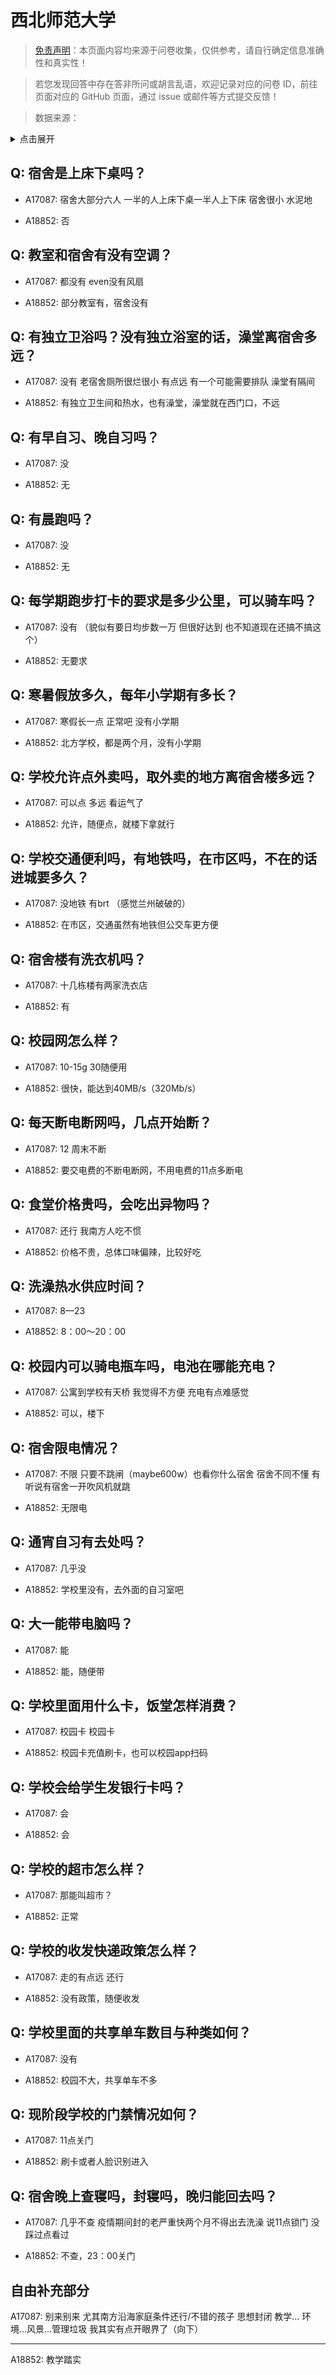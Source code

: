 # 西北师范大学

> [免责声明](https://colleges.chat/#_3)：本页面内容均来源于问卷收集，仅供参考，请自行确定信息准确性和真实性！

> 若您发现回答中存在答非所问或胡言乱语，欢迎记录对应的问卷 ID，前往页面对应的 GitHub 页面，通过 issue 或邮件等方式提交反馈！

> 数据来源：

<details><summary>点击展开</summary>
<ul>
<li>A17087: 匿名 (2023 年 04 月)</li>
<li>A18852: 匿名 (2023 年 06 月)</li>
</ul>
</details>

## Q: 宿舍是上床下桌吗？

- A17087: 宿舍大部分六人 一半的人上床下桌一半人上下床 宿舍很小 水泥地

- A18852: 否

## Q: 教室和宿舍有没有空调？

- A17087: 都没有 even没有风扇

- A18852: 部分教室有，宿舍没有

## Q: 有独立卫浴吗？没有独立浴室的话，澡堂离宿舍多远？

- A17087: 没有 老宿舍厕所很烂很小 有点远 有一个可能需要排队 澡堂有隔间

- A18852: 有独立卫生间和热水，也有澡堂，澡堂就在西门口，不远

## Q: 有早自习、晚自习吗？

- A17087: 没

- A18852: 无

## Q: 有晨跑吗？

- A17087: 没

- A18852: 无

## Q: 每学期跑步打卡的要求是多少公里，可以骑车吗？

- A17087: 没有 （貌似有要日均步数一万 但很好达到 也不知道现在还搞不搞这个）

- A18852: 无要求

## Q: 寒暑假放多久，每年小学期有多长？

- A17087: 寒假长一点 正常吧 没有小学期

- A18852: 北方学校，都是两个月，没有小学期

## Q: 学校允许点外卖吗，取外卖的地方离宿舍楼多远？

- A17087: 可以点 多远 看运气了

- A18852: 允许，随便点，就楼下拿就行

## Q: 学校交通便利吗，有地铁吗，在市区吗，不在的话进城要多久？

- A17087: 没地铁 有brt （感觉兰州破破的）

- A18852: 在市区，交通虽然有地铁但公交车更方便

## Q: 宿舍楼有洗衣机吗？

- A17087: 十几栋楼有两家洗衣店

- A18852: 有

## Q: 校园网怎么样？

- A17087: 10-15g 30随便用

- A18852: 很快，能达到40MB/s（320Mb/s）

## Q: 每天断电断网吗，几点开始断？

- A17087: 12 周末不断

- A18852: 要交电费的不断电断网，不用电费的11点多断电

## Q: 食堂价格贵吗，会吃出异物吗？

- A17087: 还行 我南方人吃不惯

- A18852: 价格不贵，总体口味偏辣，比较好吃

## Q: 洗澡热水供应时间？

- A17087: 8—23

- A18852: 8：00～20：00

## Q: 校园内可以骑电瓶车吗，电池在哪能充电？

- A17087: 公寓到学校有天桥 我觉得不方便 充电有点难感觉

- A18852: 可以，楼下

## Q: 宿舍限电情况？

- A17087: 不限 只要不跳闸（maybe600w）也看你什么宿舍 宿舍不同不懂 有听说有宿舍一开吹风机就跳

- A18852: 无限电

## Q: 通宵自习有去处吗？

- A17087: 几乎没

- A18852: 学校里没有，去外面的自习室吧

## Q: 大一能带电脑吗？

- A17087: 能

- A18852: 能，随便带

## Q: 学校里面用什么卡，饭堂怎样消费？

- A17087: 校园卡 校园卡

- A18852: 校园卡充值刷卡，也可以校园app扫码

## Q: 学校会给学生发银行卡吗？

- A17087: 会

- A18852: 会

## Q: 学校的超市怎么样？

- A17087: 那能叫超市？

- A18852: 正常

## Q: 学校的收发快递政策怎么样？

- A17087: 走的有点远 还行

- A18852: 没有政策，随便收发

## Q: 学校里面的共享单车数目与种类如何？

- A17087: 没有

- A18852: 校园不大，共享单车不多

## Q: 现阶段学校的门禁情况如何？

- A17087: 11点关门

- A18852: 刷卡或者人脸识别进入

## Q: 宿舍晚上查寝吗，封寝吗，晚归能回去吗？

- A17087: 几乎不查 疫情期间封的老严重快两个月不得出去洗澡 说11点锁门 没踩过点看过

- A18852: 不查，23：00关门

## 自由补充部分

A17087: 别来别来 尤其南方沿海家庭条件还行/不错的孩子 思想封闭 教学… 环境…风景…管理垃圾 我其实有点开眼界了（向下）

***

A18852: 教学踏实